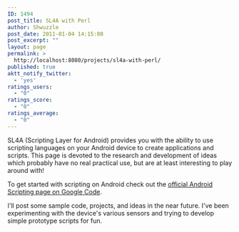 ```yaml
---
ID: 1494
post_title: SL4A with Perl
author: Shwuzzle
post_date: 2011-01-04 14:15:08
post_excerpt: ""
layout: page
permalink: >
  http://localhost:8080/projects/sl4a-with-perl/
published: true
aktt_notify_twitter:
  - 'yes'
ratings_users:
  - "0"
ratings_score:
  - "0"
ratings_average:
  - "0"
---
```

SL4A (Scripting Layer for Android) provides you with the ability to use scripting languages on your Android device to create applications and scripts. This page is devoted to the research and development of ideas which probably have no real practical use, but are at least interesting to play around with!

To get started with scripting on Android check out the <a href="http://code.google.com/p/android-scripting/">official Android Scripting page on Google Code</a>.

I'll post some sample code, projects, and ideas in the near future. I've been experimenting with the device's various sensors and trying to develop simple prototype scripts for fun.